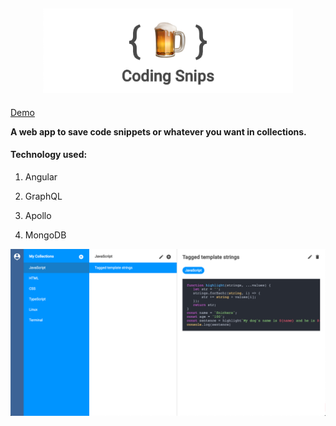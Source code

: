 <h2 align="center"><img src="static/img/logo1.png" width="400" /></h2>

[Demo](https://coding-snips.herokuapp.com)

<p><b>A web app to save code snippets or whatever you want in collections.</b></p>

<h4>Technology used:</h4>

1. Angular

2. GraphQL

3. Apollo

4. MongoDB

![Screenshot 1](static/img//screen1.png?raw=true "Screenshot 1")
